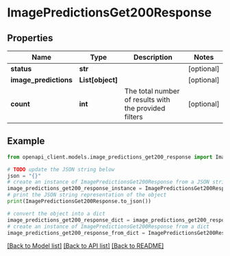 # ImagePredictionsGet200Response


## Properties

Name | Type | Description | Notes
------------ | ------------- | ------------- | -------------
**status** | **str** |  | [optional] 
**image_predictions** | **List[object]** |  | [optional] 
**count** | **int** | The total number of results with the provided filters | [optional] 

## Example

```python
from openapi_client.models.image_predictions_get200_response import ImagePredictionsGet200Response

# TODO update the JSON string below
json = "{}"
# create an instance of ImagePredictionsGet200Response from a JSON string
image_predictions_get200_response_instance = ImagePredictionsGet200Response.from_json(json)
# print the JSON string representation of the object
print(ImagePredictionsGet200Response.to_json())

# convert the object into a dict
image_predictions_get200_response_dict = image_predictions_get200_response_instance.to_dict()
# create an instance of ImagePredictionsGet200Response from a dict
image_predictions_get200_response_from_dict = ImagePredictionsGet200Response.from_dict(image_predictions_get200_response_dict)
```
[[Back to Model list]](../README.md#documentation-for-models) [[Back to API list]](../README.md#documentation-for-api-endpoints) [[Back to README]](../README.md)


